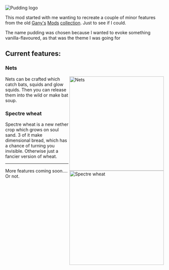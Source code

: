 ![Pudding logo](https://cdn.modrinth.com/data/cached_images/d3000b808d7cddb801e56b125ae2b02c9a746186.png)

This mod started with me wanting to recreate a couple of minor features from the old [Gany's](https://www.minecraftforum.net/forums/mapping-and-modding-java-edition/minecraft-mods/1291094-ganys-surface-miscellaneous-overworld-themed) [Mods](https://www.minecraftforum.net/forums/mapping-and-modding-java-edition/minecraft-mods/1291095-ganys-nether-miscellaneous-nether-themed-additions) [collection](https://www.minecraftforum.net/forums/mapping-and-modding-java-edition/minecraft-mods/1291092-ganys-end-miscellaneous-ender-themed-additions). Just to see if I could.

The name pudding was chosen because I wanted to evoke something vanilla-flavoured, as that was the theme I was going for

## Current features:
### Nets

<img align="right" src="https://i.imgur.com/0PK1vA9.gif" alt="Nets" width="300"/>

Nets can be crafted which catch bats, squids and glow squids. Then you can release them into the wild or make bat soup.

### Spectre wheat
<img align="right" src="https://i.imgur.com/YYO4P3o.gif" alt="Spectre wheat" width="300"/>
Spectre wheat is a new nether crop which grows on soul sand. 3 of it make dimensional bread, which has a chance of turning you invisible. Otherwise just a fancier version of wheat.

---
More features coming soon.... Or not.

